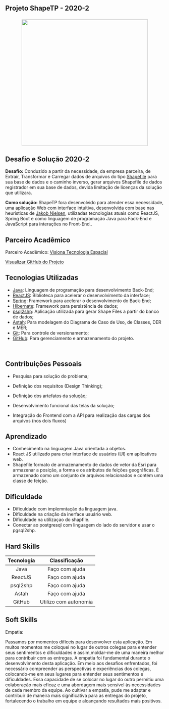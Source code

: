 ## Projeto ShapeTP - 2020-2	

<div align=center>
 <h3></h3>
  <img src="https://github.com/drosan19/Portfolio/assets/130381620/91032694-2c21-43ea-97d9-c621e613540b" width=400 alt="" />
 </div>

## Desafio e Solução 2020-2
<b> Desafio:</b> Conduzido a partir da necessidade, da empresa parceira, de Extrair, Transformar e Carregar dados de arquivos do tipo [Shapefile](https://pt.wikipedia.org/wiki/Shapefile) para sua base de dados e o caminho inverso, gerar arquivos Shapefile de dados registrador em sua base de dados, devida limitação de licenças da solução que utilizara.

<b> Como solução: </b> ​ShapeTP fora desenvolvido para atender essa necessidade, uma aplicação Web com interface intuitiva, desenvolvida com base nas heurísticas de [Jakob Nielsen](https://www.nngroup.com/people/jakob-nielsen/), utilizadas tecnologias atuais como ReactJS, Spring Boot e como linguagem de programação Java para Fack-End e JavaScript para interações no Front-End..

## Parceiro Acadêmico
Parceiro Acadêmico: [Visiona Tecnologia Espacial](https://visionaespacial.com.br/)

[Visualizar GitHub do Projeto](https://github.com/WeDias/ShapeTP)

## Tecnologias Utilizadas
- [Java](https://www.java.com/pt-BR/): Linguagem de programação para desenvolvimento Back-End;	
- [ReactJS](https://reactjs.org/): Biblioteca para acelerar o desenvolvimento da interface;	
- [Spring](https://spring.io/): Framework para acelerar o desenvolvimento do Back-End;	
- [Hibernate](https://hibernate.org/): Framework para persistência de dados;
- [psql2shp](https://postgis.net/): Aplicação utilizada para gerar Shape Files a partir do banco de dados;	
- [Astah](https://astah.net/): Para modelagem do Diagrama de Caso de Uso, de Classes, DER e MER;	
- [Git](https://git-scm.com/): Para controle de versionamento;	
- [GitHub](https://github.com/): Para gerenciamento e armazenamento do projeto.	

<br> 

## Contribuições Pessoais

- Pesquisa para solução do problema;

- Definição dos requisitos (Design Thinking);
  
- Definição dos artefatos da solução;

- Desenvolvimento funcional das telas da solução;

- Integração do Frontend com a API para realização das cargas dos arquivos (nos dois fluxos)

## Aprendizado
- Conhecimento na linguagem Java orientada a objetos.
- React JS utilizado para criar interface de usuários (UI) em aplicativos web.
- Shapefile formato de armazenamento de dados de vetor da Esri para armazenar a posição, a forma e os atributos de feições geográficas. É armazenado como um conjunto de arquivos relacionados e contém uma classe de feição.


## Dificuldade
- Dificuldade com implemntação da linguagem java.
- Dificuldade na criação da inerface usuário web.
- Dificuldade na utilizaçao do shapfile.
- Conectar ao postgresql com linguagem do lado do servidor e usar o pgsql2shp.


## Hard Skills

|      Tecnologia      |   Classificação   |
| :------------------: | :---------------: |
|         Java         |  Faço com ajuda   |
|       ReactJS        |  Faço com ajuda   |
|       psql2shp       |  Faço com ajuda   |
|        Astah         |  Faço com ajuda   |
|        GitHub        | Utilizo com autonomia |

## Soft Skills

Empatia:

Passamos por momentos difíceis para desenvolver esta aplicação.
Em muitos momentos me coloquei no lugar de outros colegas para entender
seus sentimentos e dificuldades e assim,moldar-me de uma maneira melhor para contribuir com as entregas.
A empatia foi fundamental durante o desenvolvimento desta aplicação. Em meio aos desafios enfrentados, foi necessário compreender as perspectivas e experiências dos colegas, colocando-me em seus lugares para entender seus sentimentos e dificuldades. Essa capacidade de se colocar no lugar do outro permitiu uma colaboração mais eficaz e uma abordagem mais sensível às necessidades de cada membro da equipe. Ao cultivar a empatia, pude me adaptar e contribuir de maneira mais significativa para as entregas do projeto, fortalecendo o trabalho em equipe e alcançando resultados mais positivos.